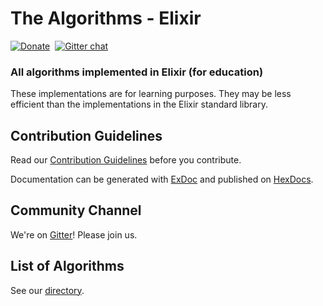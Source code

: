 # The Algorithms - Elixir

[![Donate](https://img.shields.io/badge/Donate-PayPal-green.svg?logo=paypal&style=flat-square)](https://www.paypal.me/TheAlgorithms/100)&nbsp;
[![Gitter chat](https://img.shields.io/badge/Chat-Gitter-ff69b4.svg?label=Chat&logo=gitter&style=flat-square)](https://gitter.im/TheAlgorithms)&nbsp;


### All algorithms implemented in Elixir (for education)

These implementations are for learning purposes. They may be less efficient than the implementations in the Elixir standard library.

## Contribution Guidelines

Read our [Contribution Guidelines](CONTRIBUTING.md) before you contribute.

Documentation can be generated with [ExDoc](https://github.com/elixir-lang/ex_doc)
and published on [HexDocs](https://hexdocs.pm).

## Community Channel

We're on [Gitter](https://gitter.im/TheAlgorithms)! Please join us.

## List of Algorithms

See our [directory](DIRECTORY.md).
